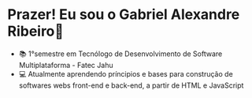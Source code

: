 # Prazer! Eu sou o Gabriel Alexandre Ribeiro👋

- 📚 1°semestre em Tecnólogo de Desenvolvimento de Software Multiplataforma - Fatec Jahu
- 💻 Atualmente aprendendo príncipios e bases para construção de softwares webs front-end e back-end, a partir de HTML e JavaScript
